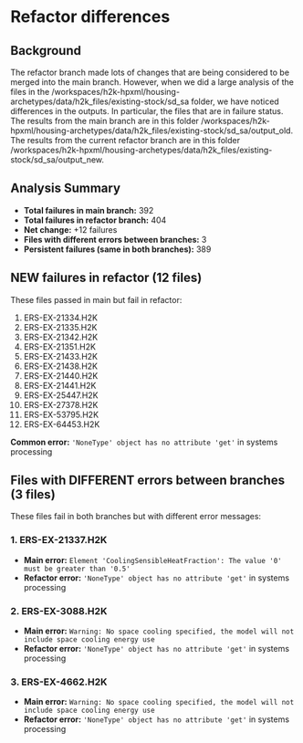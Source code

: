 # Refactor differences

## Background
The refactor branch made lots of changes that are being considered to be merged into the main branch. However, when we did a large analysis of the files in the /workspaces/h2k-hpxml/housing-archetypes/data/h2k_files/existing-stock/sd_sa folder, we have noticed differences in the outputs. In particular, the files that are in failure status. The results from the main branch are in this folder /workspaces/h2k-hpxml/housing-archetypes/data/h2k_files/existing-stock/sd_sa/output_old. The results from the current refactor branch are in this folder /workspaces/h2k-hpxml/housing-archetypes/data/h2k_files/existing-stock/sd_sa/output_new.

## Analysis Summary

- **Total failures in main branch:** 392
- **Total failures in refactor branch:** 404
- **Net change:** +12 failures
- **Files with different errors between branches:** 3
- **Persistent failures (same in both branches):** 389

## NEW failures in refactor (12 files)

These files passed in main but fail in refactor:

1. ERS-EX-21334.H2K
2. ERS-EX-21335.H2K
3. ERS-EX-21342.H2K
4. ERS-EX-21351.H2K
5. ERS-EX-21433.H2K
6. ERS-EX-21438.H2K
7. ERS-EX-21440.H2K
8. ERS-EX-21441.H2K
9. ERS-EX-25447.H2K
10. ERS-EX-27378.H2K
11. ERS-EX-53795.H2K
12. ERS-EX-64453.H2K

**Common error:** `'NoneType' object has no attribute 'get'` in systems processing

## Files with DIFFERENT errors between branches (3 files)

These files fail in both branches but with different error messages:

### 1. ERS-EX-21337.H2K
- **Main error:** `Element 'CoolingSensibleHeatFraction': The value '0' must be greater than '0.5'`
- **Refactor error:** `'NoneType' object has no attribute 'get'` in systems processing

### 2. ERS-EX-3088.H2K
- **Main error:** `Warning: No space cooling specified, the model will not include space cooling energy use`
- **Refactor error:** `'NoneType' object has no attribute 'get'` in systems processing

### 3. ERS-EX-4662.H2K
- **Main error:** `Warning: No space cooling specified, the model will not include space cooling energy use`
- **Refactor error:** `'NoneType' object has no attribute 'get'` in systems processing
